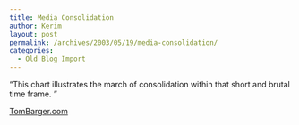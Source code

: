 ```yaml
---
title: Media Consolidation
author: Kerim
layout: post
permalink: /archives/2003/05/19/media-consolidation/
categories:
  - Old Blog Import
---
```

&#8220;This chart illustrates the march of consolidation within that short and brutal time frame. &#8221;

<a href="http://www.tombarger.com/fcc.html" onclick="_gaq.push(['_trackEvent', 'outbound-article', 'http://www.tombarger.com/fcc.html', 'TomBarger.com']);" >TomBarger.com</a>

